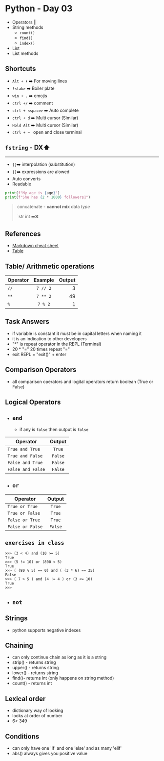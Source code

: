 # Python - Day 03

- Operators ||
- String methods
  - `count()`
  - `find()`
  - `index()`
- List
- List methods

## Shortcuts

- `Alt + ⬆️` ➡️ For moving lines
- `!<tab>` ➡️ Boiler plate
- `win + .` ➡️ emojis
- `ctrl +/` ➡️ comment
- `ctrl + <space>` ➡️ Auto complete
- `ctrl + d` ➡️ Multi cursor (Similar)
- `Hold Alt` ➡️ Multi cursor (Similar)
- `ctrl + ~ ` open and close terminal

## `fstring` - DX⬆️

---

- `{}`➡️ interpolation (substitution)
- `{}`➡️ expressions are alowed
- Auto converts
- Readable

```py
print(f"My age is {age}")
print(f"She has {2 * 1000} followers🎉")
```

> concatenate - **cannot mix** data _type_
>
> `str int ➡️❌

## References

- [Markdown cheat sheet](https://www.markdownguide.org/basic-syntax/#headings)
- [Table](https://github.com/adam-p/markdown-here/wiki/markdown-cheatsheet#tables)

## Table/ Arithmetic operations

| Operator | Example  | Output |
| -------- | :------: | -----: |
| `//`     | `7 // 2` |      3 |
| `**`     | `7 ** 2` |     49 |
| `%`      | `7 % 2`  |      1 |

## Task Answers

- if variable is constant it must be in capital letters when naming it
- it is an indication to other developers
- "\*" is repeat operator in the REPL (Terminal)
- 20 \* "=" 20 times repeat "="
- exit REPL = "exit()" + enter

## Comparison Operators

- all comparison operators and logital operators return boolean (True or False)

## Logical Operators

- ## `and`
  - if any is `false` then output is `false`

| Operator          | Output  |
| ----------------- | :-----: |
| `True and True`   | `True`  |
| `True and False`  | `False` |
| `False and True`  | `False` |
| `False and False` | `False` |

- ## `or`

| Operator         | Output  |
| ---------------- | :-----: |
| `True or True`   | `True`  |
| `True or False`  | `True`  |
| `False or True`  | `True`  |
| `False or False` | `False` |

## `exercises in class`

```
>>> (3 < 4) and (10 >= 5)
True
>>> (5 != 10) or (800 < 5)
True
>>> ( (80 % 5) == 0) and ( (3 * 6) == 35)
False
>>> ( 7 > 5 ) and (4 != 4 ) or (3 <= 10)
True
>>>

```

- ## `not`

## Strings

- python supports negative indexes

## Chaining

- can only continue chain as long as it is a string
- strip() - returns string
- upper() - returns string
- lower() - returns string
- find()- returns int (only happens on string method)
- count() - returns int

## Lexical order

- dictionary way of looking
- looks at order of number
- 6> 349

## Conditions

- can only have one 'if' and one 'else' and as many 'elif'
- abs() always gives you positive value
